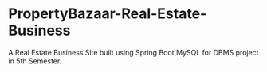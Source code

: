 # PropertyBazaar-Real-Estate-Business
A Real Estate Business Site built using Spring Boot,MySQL for DBMS project in 5th Semester.


